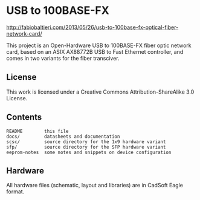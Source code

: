 USB to 100BASE-FX
==================

http://fabiobaltieri.com/2013/05/26/usb-to-100base-fx-optical-fiber-network-card/

This project is an Open-Hardware USB to 100BASE-FX fiber optic network card,
based on an ASIX AX88772B USB to Fast Ethernet controller, and comes in two
variants for the fiber transciver.

License
-------

This work is licensed under a Creative Commons Attribution-ShareAlike 3.0
License.

Contents
--------

    README        this file
    docs/         datasheets and documentation
    scsc/         source directory for the 1x9 hardware variant
    sfp/          source directory for the SFP hardware variant
    eeprom-notes  some notes and snippets on device configuration

Hardware
--------

All hardware files (schematic, layout and libraries) are in CadSoft Eagle
format.
